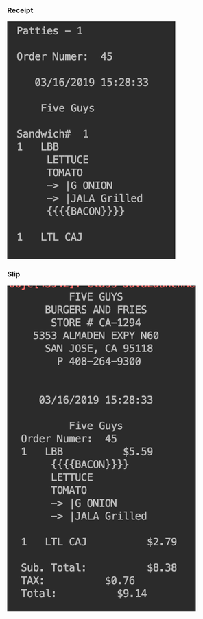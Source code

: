 ### Receipt

![receipt](https://github.com/ckloi/cmpe202/blob/master/lab6/output/receipt.png)

### Slip

![receipt](https://github.com/ckloi/cmpe202/blob/master/lab6/output/slip.png)
